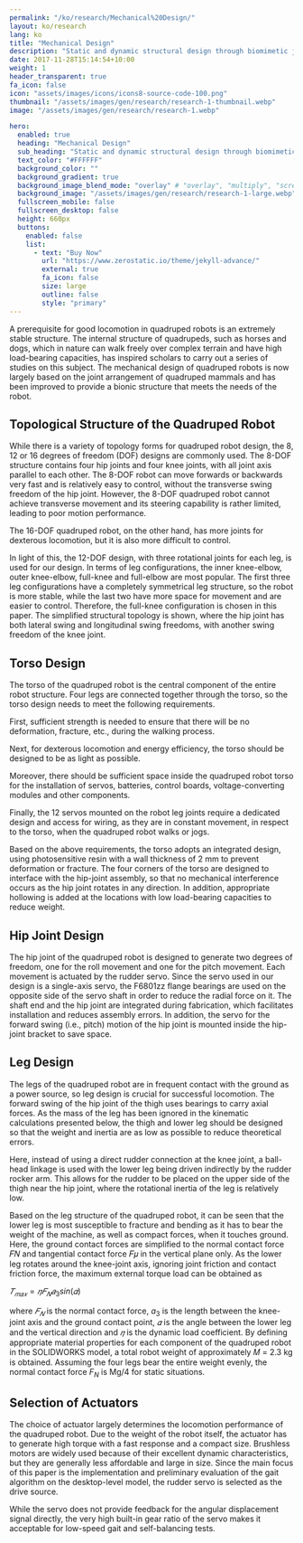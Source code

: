 ```yaml
---
permalink: "/ko/research/Mechanical%20Design/"
layout: ko/research
lang: ko
title: "Mechanical Design"
description: "Static and dynamic structural design through biomimetic joint mimicry"
date: 2017-11-28T15:14:54+10:00
weight: 1
header_transparent: true
fa_icon: false
icon: "assets/images/icons/icons8-source-code-100.png"
thumbnail: "/assets/images/gen/research/research-1-thumbnail.webp"
image: "/assets/images/gen/research/research-1.webp"

hero:
  enabled: true
  heading: "Mechanical Design"
  sub_heading: "Static and dynamic structural design through biomimetic joint mimicry"
  text_color: "#FFFFFF"
  background_color: ""
  background_gradient: true
  background_image_blend_mode: "overlay" # "overlay", "multiply", "screen"
  background_image: "/assets/images/gen/research/research-1-large.webp"
  fullscreen_mobile: false
  fullscreen_desktop: false
  height: 660px
  buttons:
    enabled: false
    list:
      - text: "Buy Now"
        url: "https://www.zerostatic.io/theme/jekyll-advance/"
        external: true
        fa_icon: false
        size: large
        outline: false
        style: "primary"
---
```


A prerequisite for good locomotion in quadruped robots is an extremely stable structure.
The internal structure of quadrupeds, such as horses and dogs, which in nature can walk freely over complex terrain and have high load-bearing capacities, has inspired scholars to carry out a series of studies on this subject.
The mechanical design of quadruped robots is now largely based on the joint arrangement of quadruped mammals and has been improved to provide a bionic structure that meets the needs of the robot.

## Topological Structure of the Quadruped Robot

While there is a variety of topology forms for quadruped robot design, the 8, 12 or 16 degrees of freedom (DOF) designs are commonly used.
The 8-DOF structure contains four hip joints and four knee joints, with all joint axis parallel to each other.
The 8-DOF robot can move forwards or backwards very fast and is relatively easy to control, without the transverse swing freedom of the hip joint. 
However, the 8-DOF quadruped robot cannot achieve transverse movement and its steering capability is rather limited, leading to poor motion performance.

The 16-DOF quadruped robot, on the other hand, has more joints for dexterous locomotion, but it is also more difficult to control.

In light of this, the 12-DOF design, with three rotational joints for each leg, is used for our design.
In terms of leg configurations, the inner knee-elbow, outer knee-elbow, full-knee and full-elbow are most popular.
The first three leg configurations have a completely symmetrical leg structure, so the robot is more stable, while the last two have more space for movement and are easier to control. 
Therefore, the full-knee configuration is chosen in this paper. The simplified structural topology is shown, where the hip joint has both lateral swing and longitudinal swing freedoms, with another swing freedom of the knee joint.

## Torso Design
The torso of the quadruped robot is the central component of the entire robot structure. 
Four legs are connected together through the torso, so the torso design needs to meet the following requirements. 

First, sufficient strength is needed to ensure that there will be no deformation, fracture, etc., during the walking process.

Next, for dexterous locomotion and energy efficiency, the torso should be designed to be as light as possible.

Moreover, there should be sufficient space inside the quadruped robot torso for the installation of servos, batteries, control boards, voltage-converting modules and other components.

Finally, the 12 servos mounted on the robot leg joints require a dedicated design and access for wiring, as they are in constant movement, in respect to the torso, when the quadruped robot walks or jogs.

Based on the above requirements, the torso adopts an integrated design, using photosensitive resin with a wall thickness of 2 mm to prevent deformation or fracture.
The four corners of the torso are designed to interface with the hip-joint assembly, so that no mechanical interference occurs as the hip joint rotates in any direction.
In addition, appropriate hollowing is added at the locations with low load-bearing capacities to reduce weight.

## Hip Joint Design
The hip joint of the quadruped robot is designed to generate two degrees of freedom, one for the roll movement and one for the pitch movement.
Each movement is actuated by the rudder servo. Since the servo used in our design is a single-axis servo, the F6801zz flange bearings are used on the opposite side of the servo shaft in order to reduce the radial force on it.
The shaft end and the hip joint are integrated during fabrication, which facilitates installation and reduces assembly errors. 
In addition, the servo for the forward swing (i.e., pitch) motion of the hip joint is mounted inside the hip-joint bracket to save space.

## Leg Design
The legs of the quadruped robot are in frequent contact with the ground as a power source, so leg design is crucial for successful locomotion.
The forward swing of the hip joint of the thigh uses bearings to carry axial forces.
As the mass of the leg has been ignored in the kinematic calculations presented below, the thigh and lower leg should be designed so that the weight and inertia are as low as possible to reduce theoretical errors.

Here, instead of using a direct rudder connection at the knee joint, a ball-head linkage is used with the lower leg being driven indirectly by the rudder rocker arm.
This allows for the rudder to be placed on the upper side of the thigh near the hip joint, where the rotational inertia of the leg is relatively low.

Based on the leg structure of the quadruped robot, it can be seen that the lower leg is most susceptible to fracture and bending as it has to bear the weight of the machine, as well as compact forces, when it touches ground.
Here, the ground contact forces are simplified to the normal contact force 𝐹𝑁 and tangential contact force 𝐹𝜇 in the vertical plane only. 
As the lower leg rotates around the knee-joint axis, ignoring joint friction and contact friction force, the maximum external torque load can be obtained as

$𝑇_{𝑚𝑎𝑥}=𝜂𝐹_{𝑁}𝑎_{3}sin(𝛼)$

where $𝐹_𝑁$ is the normal contact force, $a_3$ is the length between the knee-joint axis and the ground contact point, $𝛼$ is the angle between the lower leg and the vertical direction and $𝜂$ is the dynamic load coefficient. 
By defining appropriate material properties for each component of the quadruped robot in the SOLIDWORKS model, a total robot weight of approximately 𝑀 = 2.3 kg is obtained. 
Assuming the four legs bear the entire weight evenly, the normal contact force $F_N$ is Mg/4 for static situations.

## Selection of Actuators
The choice of actuator largely determines the locomotion performance of the quadruped robot. 
Due to the weight of the robot itself, the actuator has to generate high torque with a fast response and a compact size.
Brushless motors are widely used because of their excellent dynamic characteristics, but they are generally less affordable and large in size.
Since the main focus of this paper is the implementation and preliminary evaluation of the gait algorithm on the desktop-level model, the rudder servo is selected as the drive source. 

While the servo does not provide feedback for the angular displacement signal directly, the very high built-in gear ratio of the servo makes it acceptable for low-speed gait and self-balancing tests.
